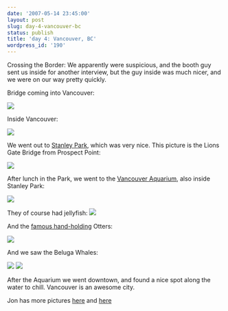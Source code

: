 ```yaml
---
date: '2007-05-14 23:45:00'
layout: post
slug: day-4-vancouver-bc
status: publish
title: 'day 4: Vancouver, BC'
wordpress_id: '190'
---
```


Crossing the Border: We apparently were suspicious, and the booth guy sent us inside for another interview, but the guy inside was much nicer, and we were on our way pretty quickly.




Bridge coming into Vancouver:


![](http://corelands.com/~chip/may-2007/vbc-south-bridge.jpg)


Inside Vancouver:


![](http://corelands.com/~chip/may-2007/vbc-pacific-central.jpg)


We went out to [Stanley Park](http://en.wikipedia.org/wiki/Stanley_Park), which was very nice. This picture is the Lions Gate Bridge from Prospect Point:


![](http://corelands.com/~chip/may-2007/vbc-bridge.jpg)


After lunch in the Park, we went to the [Vancouver Aquarium](http://en.wikipedia.org/wiki/Vancouver_Aquarium), also inside Stanley Park:


![](http://corelands.com/~chip/may-2007/vbc-aquarium.jpg)


They of course had jellyfish:
![](http://corelands.com/~chip/may-2007/vbc-jellyfish.jpg)


And the [famous hand-holding](http://www.youtube.com/watch?v=epUk3T2Kfno) Otters:


![](http://corelands.com/~chip/may-2007/vbc-otter.jpg)


And we saw the Beluga Whales:


![](http://corelands.com/~chip/may-2007/vbc-whale-1.jpg)
![](http://corelands.com/~chip/may-2007/vbc-whale-2.jpg)


After the Aquarium we went downtown, and found a nice spot along the water to chill.  Vancouver is an awesome city.




Jon has more pictures [here](http://www.facebook.com/album.php?aid=20626&id=881380061) and [here](http://www.facebook.com/album.php?aid=20628&id=881380061&ref=mf)




